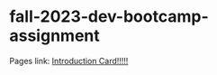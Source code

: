 # fall-2023-dev-bootcamp-assignment

Pages link: <a href="https://charliejlin.github.io/fall-2023-dev-bootcamp-assignment/">Introduction Card!!!!!</a>
